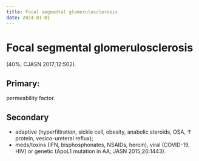 ```yaml
---
title: Focal segmental glomerulosclerosis
date: 2024-01-01
---
```

# Focal segmental glomerulosclerosis

(40%; CJASN 2017;12:502). 
## Primary: 
permeability factor. 

## Secondary
* adaptive (hyperfiltration, sickle cell, obesity, anabolic steroids, OSA, ↑ protein, vesico-ureteral reflux); 
* meds/toxins (IFN, bisphosphonates, NSAIDs, heroin), viral (COVID-19, HIV) or genetic (ApoL1 mutation in AA; JASN 2015;26:1443).
